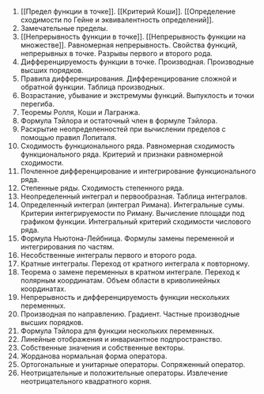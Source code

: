 1. [[Предел функции в точке]]. [[Критерий Коши]]. [[Определение сходимости по Гейне и эквивалентность определений]].
2. Замечательные пределы.
3. [[Непрерывность функции в точке]]. [[Непрерывность функции на множестве]]. Равномерная непрерывность. Свойства функций, непрерывных в точке. Разрывы первого и второго рода.
4. Дифференцируемость функции в точке. Производная. Производные высших порядков.
5. Правила дифференцирования. Дифференцирование сложной и обратной функции. Таблица производных.
6. Возрастание, убывание и экстремумы функций. Выпуклость и точки перегиба.
7. Теоремы Ролля, Коши и Лагранжа.
8. Формула Тэйлора и остаточный член в формуле Тэйлора.
9. Раскрытие неопределенностей при вычислении пределов с помощью правил Лопиталя.
10. Сходимость функционального ряда. Равномерная сходимость функционального ряда. Критерий и признаки равномерной сходимости.
11. Почленное дифференцирование и интегрирование функционального ряда.
12. Степенные ряды. Сходимость степенного ряда.
13. Неопределенный интеграл и первообразная. Таблица интегралов.
14. Определенный интеграл (интеграл Римана). Интегральные сумы. Критерии интегрируемости по Риману. Вычисление площади под графиком функции. Интегральный критерий сходимости числового ряда.
15. Формула Ньютона-Лейбница. Формулы замены переменной и интегрирования по частям.
16. Несобственные интегралы первого и второго рода.
17. Кратные интегралы. Переход от кратного интеграла к повторному.
18. Теорема о замене переменных в кратном интеграле. Переход к полярным координатам. Объем области в криволинейных координатах.
19. Непрерывность и дифференцируемость функции нескольких переменных.
20. Производная по направлению. Градиент. Частные производные высших порядков.
21. Формула Тэйлора для функции нескольких переменных.
22. Линейные отображения и инвариантное подпространство.
23. Собственные значения и собственные векторы.
24. Жорданова нормальная форма оператора.
25. Ортогональные и унитарные операторы. Сопряженный оператор.
26. Неотрицательные и положительные операторы. Извлечение неотрицательного квадратного корня.
